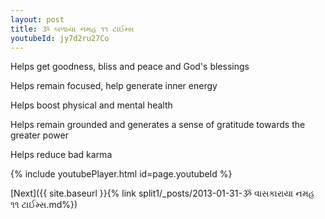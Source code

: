 ```yaml
---
layout: post
title: ૐ બળાયા નમહ ૧૧ ટાઈમ્સ
youtubeId: jy7d2ru27Co
---
```

 
 
Helps get goodness, bliss and peace and God's blessings
 
Helps remain focused, help generate inner energy 
 
Helps boost physical and mental health 
 
Helps remain grounded and generates a sense of gratitude towards the greater power 
 
Helps reduce bad karma
 
 
 
 


{% include youtubePlayer.html id=page.youtubeId %}
 
[Next]({{ site.baseurl }}{% link  split1/_posts/2013-01-31-ૐ વાસકારાયા નમહ ૧૧ ટાઈમ્સ.md%})
 
